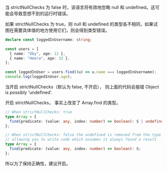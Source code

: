 
当 strictNullChecks 为 false 时，该语言将有效地忽略 null 和 undefined。这可能会导致意想不到的运行时错误。

如果 strictNullChecks 为 true，则 null 和 undefined 的类型各不相同，如果试图在需要具体值的地方使用它们，则会得到类型错误。

```ts
declare const loggedInUsername: string;
 
const users = [
  { name: "Oby", age: 12 },
  { name: "Heera", age: 32 },
];
 
const loggedInUser = users.find((u) => u.name === loggedInUsername);
console.log(loggedInUser.age);
```

当开启 strictNullChecks（默认为 false, 不开启）， 则上面的代码会报错 Object is possibly 'undefined'.

开启 strictNullChecks， 事实上改变了 Array.find 的类型。
```ts
// When strictNullChecks: true
type Array = {
  find(predicate: (value: any, index: number) => boolean): S | undefined;
};
```

```ts
// When strictNullChecks: false the undefined is removed from the type system,
// allowing you to write code which assumes it always found a result
type Array = {
  find(predicate: (value: any, index: number) => boolean): S;
};
```

所以为了保持正确性，建议开启。

